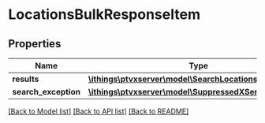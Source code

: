 # LocationsBulkResponseItem

## Properties
Name | Type | Description | Notes
------------ | ------------- | ------------- | -------------
**results** | [**\ithings\ptvxserver\model\SearchLocationsResult[]**](SearchLocationsResult.md) |  | [optional] 
**search_exception** | [**\ithings\ptvxserver\model\SuppressedXServerException**](SuppressedXServerException.md) |  | [optional] 

[[Back to Model list]](../../README.md#documentation-for-models) [[Back to API list]](../../README.md#documentation-for-api-endpoints) [[Back to README]](../../README.md)

